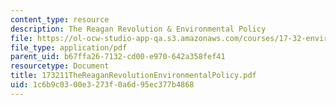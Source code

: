 ```yaml
---
content_type: resource
description: The Reagan Revolution & Environmental Policy
file: https://ol-ocw-studio-app-qa.s3.amazonaws.com/courses/17-32-environmental-politics-and-policy-spring-2003/1c6b9c0300e3273f0a6d95ec377b4868_173211TheReaganRevolutionEnvironmentalPolicy.pdf
file_type: application/pdf
parent_uid: b67ffa26-7132-cd00-e970-642a358fef41
resourcetype: Document
title: 173211TheReaganRevolutionEnvironmentalPolicy.pdf
uid: 1c6b9c03-00e3-273f-0a6d-95ec377b4868
---
```

